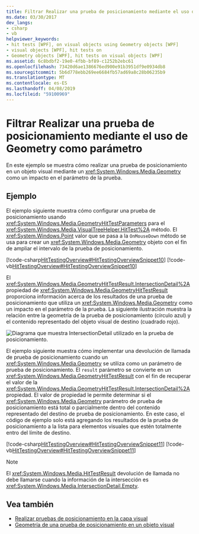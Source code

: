 ```yaml
---
title: Filtrar Realizar una prueba de posicionamiento mediante el uso de Geometry como parámetro
ms.date: 03/30/2017
dev_langs:
- csharp
- vb
helpviewer_keywords:
- hit tests [WPF], on visual objects using Geometry objects [WPF]
- visual objects [WPF], hit tests on
- Geometry objects [WPF], hit tests on visual objects [WPF]
ms.assetid: 6c8bdbf2-19e0-4fbb-bf89-c1252b2ebc61
ms.openlocfilehash: 73420d6ae1386676ed900e91b3951df9e0934db8
ms.sourcegitcommit: 5b6d778ebb269ee6684fb57ad69a8c28b06235b9
ms.translationtype: MT
ms.contentlocale: es-ES
ms.lasthandoff: 04/08/2019
ms.locfileid: "59100969"
---
```

# <a name="how-to-hit-test-using-geometry-as-a-parameter"></a>Filtrar Realizar una prueba de posicionamiento mediante el uso de Geometry como parámetro
En este ejemplo se muestra cómo realizar una prueba de posicionamiento en un objeto visual mediante un <xref:System.Windows.Media.Geometry> como un impacto en el parámetro de la prueba.  
  
## <a name="example"></a>Ejemplo  
 El ejemplo siguiente muestra cómo configurar una prueba de posicionamiento usando <xref:System.Windows.Media.GeometryHitTestParameters> para el <xref:System.Windows.Media.VisualTreeHelper.HitTest%2A> método. El <xref:System.Windows.Point> valor que se pasa a la `OnMouseDown` método se usa para crear un <xref:System.Windows.Media.Geometry> objeto con el fin de ampliar el intervalo de la prueba de posicionamiento.  
  
 [!code-csharp[HitTestingOverview#HitTestingOverviewSnippet10](~/samples/snippets/csharp/VS_Snippets_Wpf/HitTestingOverview/CSharp/GeometryHitTest.cs#hittestingoverviewsnippet10)]
 [!code-vb[HitTestingOverview#HitTestingOverviewSnippet10](~/samples/snippets/visualbasic/VS_Snippets_Wpf/HitTestingOverview/visualbasic/geometryhittest.vb#hittestingoverviewsnippet10)]  
  
 El <xref:System.Windows.Media.GeometryHitTestResult.IntersectionDetail%2A> propiedad de <xref:System.Windows.Media.GeometryHitTestResult> proporciona información acerca de los resultados de una prueba de posicionamiento que utiliza un <xref:System.Windows.Media.Geometry> como un impacto en el parámetro de la prueba. La siguiente ilustración muestra la relación entre la geometría de la prueba de posicionamiento (círculo azul) y el contenido representado del objeto visual de destino (cuadrado rojo).  
  
 ![Diagrama que muestra IntersectionDetail utilizado en la prueba de posicionamiento.](./media/how-to-hit-test-using-geometry-as-a-parameter/intersectiondetail-hit-test.png)  
  
 El ejemplo siguiente muestra cómo implementar una devolución de llamada de prueba de posicionamiento cuando un <xref:System.Windows.Media.Geometry> se utiliza como un parámetro de prueba de posicionamiento. El `result` parámetro se convierte en un <xref:System.Windows.Media.GeometryHitTestResult> con el fin de recuperar el valor de la <xref:System.Windows.Media.GeometryHitTestResult.IntersectionDetail%2A> propiedad. El valor de propiedad le permite determinar si el <xref:System.Windows.Media.Geometry> parámetro de prueba de posicionamiento está total o parcialmente dentro del contenido representado del destino de prueba de posicionamiento. En este caso, el código de ejemplo solo está agregando los resultados de la prueba de posicionamiento a la lista para elementos visuales que estén totalmente entro del límite de destino.  
  
 [!code-csharp[HitTestingOverview#HitTestingOverviewSnippet11](~/samples/snippets/csharp/VS_Snippets_Wpf/HitTestingOverview/CSharp/GeometryHitTest.cs#hittestingoverviewsnippet11)]
 [!code-vb[HitTestingOverview#HitTestingOverviewSnippet11](~/samples/snippets/visualbasic/VS_Snippets_Wpf/HitTestingOverview/visualbasic/geometryhittest.vb#hittestingoverviewsnippet11)]  
  
> [!NOTE]
>  El <xref:System.Windows.Media.HitTestResult> devolución de llamada no debe llamarse cuando la información de la intersección es <xref:System.Windows.Media.IntersectionDetail.Empty>.  
  
## <a name="see-also"></a>Vea también

- [Realizar pruebas de posicionamiento en la capa visual](hit-testing-in-the-visual-layer.md)
- [Geometría de una prueba de posicionamiento en un objeto visual](how-to-hit-test-geometry-in-a-visual.md)
